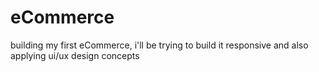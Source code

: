 # eCommerce
building my first eCommerce, i'll be trying to build it responsive and also applying ui/ux design concepts
